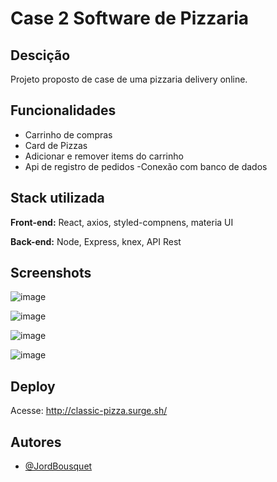 # Case 2 Software de Pizzaria
## Descição 

Projeto proposto de case de uma pizzaria delivery online.

## Funcionalidades

- Carrinho de compras 
- Card de Pizzas 
- Adicionar e remover items do carrinho
- Api de registro de pedidos
 -Conexão com banco de dados 


## Stack utilizada

**Front-end:** React, axios, styled-compnens, materia UI

**Back-end:** Node, Express, knex, API Rest


## Screenshots
![image](https://user-images.githubusercontent.com/90051803/197850268-dab8d2d0-fd60-4806-b13b-0ab40e7284b7.png)

![image](https://user-images.githubusercontent.com/90051803/197850434-871c5563-8d5e-4318-811d-23264a4234de.png)

![image](https://user-images.githubusercontent.com/90051803/197850589-cf09e438-2604-401a-9b20-5c01951ed84d.png)

![image](https://user-images.githubusercontent.com/90051803/197850723-a7f3d7fb-e120-43e2-bb88-7b6d3e54769d.png)


## Deploy

Acesse: http://classic-pizza.surge.sh/

## Autores

- [@JordBousquet](https://github.com/Jordemar-D-Bousquet)

